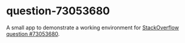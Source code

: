 # question-73053680
A small app to demonstrate a working environment for [StackOverflow question #73053680](https://stackoverflow.com/q/73053680/4829187).
